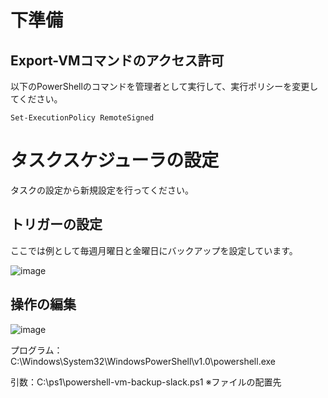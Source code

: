 # 下準備
## Export-VMコマンドのアクセス許可
以下のPowerShellのコマンドを管理者として実行して、実行ポリシーを変更してください。

```
Set-ExecutionPolicy RemoteSigned
```

# タスクスケジューラの設定
タスクの設定から新規設定を行ってください。
## トリガーの設定
ここでは例として毎週月曜日と金曜日にバックアップを設定しています。

![image](https://github.com/nakakimura-s/powershell-vm-backup-slack/assets/160193589/6118ead3-8848-4eb1-8f82-2b01ccf0b568)

## 操作の編集
![image](https://github.com/nakakimura-s/powershell-vm-backup-slack/assets/160193589/e0b30fcb-1521-4408-942c-01158a3a42e0)

プログラム：C:\Windows\System32\WindowsPowerShell\v1.0\powershell.exe

引数：C:\ps1\powershell-vm-backup-slack.ps1 ※ファイルの配置先

